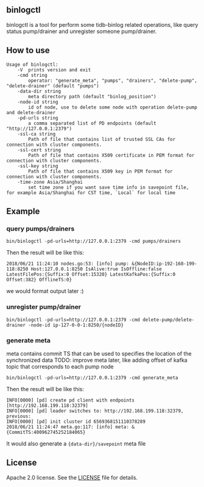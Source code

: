 ## binlogctl

binlogctl is a tool for perform some tidb-binlog related operations, like query status pump/drainer and unregister someone pump/drainer.

## How to use

```
Usage of binlogctl:
	-V	prints version and exit
	-cmd string
		operator: "generate_meta", "pumps", "drainers", "delete-pump", "delete-drainer" (default "pumps")
	-data-dir string
		meta directory path (default "binlog_position")
	-node-id string
		id of node, use to delete some node with operation delete-pump and delete-drainer
	-pd-urls string
		a comma separated list of PD endpoints (default "http://127.0.0.1:2379")
	-ssl-ca string
		Path of file that contains list of trusted SSL CAs for connection with cluster components.
	-ssl-cert string
		Path of file that contains X509 certificate in PEM format for connection with cluster components.
	-ssl-key string
		Path of file that contains X509 key in PEM format for connection with cluster components.
	-time-zone Asia/Shanghai
		set time zone if you want save time info in savepoint file, for example Asia/Shanghai for CST time, `Local` for local time
```

## Example



### query pumps/drainers
```
bin/binlogctl -pd-urls=http://127.0.0.1:2379 -cmd pumps/drainers
```
Then the result will be like this:
```
2018/06/21 11:24:10 nodes.go:53: [info] pump: &{NodeID:ip-192-168-199-118:8250 Host:127.0.0.1:8250 IsAlive:true IsOffline:false LatestFilePos:{Suffix:0 Offset:15320} LatestKafkaPos:{Suffix:0 Offset:382} OfflineTS:0}
```
we would format output later :)


### unregister pump/drainer
```
bin/binlogctl -pd-urls=http://127.0.0.1:2379 -cmd delete-pump/delete-drainer -node-id ip-127-0-0-1:8250/{nodeID}
```


### generate meta
meta contains commit TS that can be used to specifies the location of the synchronized data
TODO: improve meta later, like adding offset of kafka topic that corresponds to each pump node

```
bin/binlogctl -pd-urls=http://127.0.0.1:2379 -cmd generate_meta
```
Then the result will be like this:
```
INFO[0000] [pd] create pd client with endpoints [http://192.168.199.118:32379]
INFO[0000] [pd] leader switches to: http://192.168.199.118:32379, previous:
INFO[0000] [pd] init cluster id 6569368151110378289
2018/06/21 11:24:47 meta.go:117: [info] meta: &{CommitTS:400962745252184065}
```
It would also generate a `{data-dir}/savepoint` meta file

## License
Apache 2.0 license. See the [LICENSE](../LICENSE) file for details.
